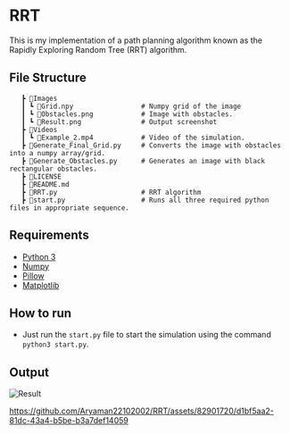 # RRT

This is my implementation of a path planning algorithm known as the Rapidly Exploring Random Tree (RRT) algorithm.

## File Structure

```
   ┣ 📂Images 
   ┃ ┗ 📜Grid.npy                 # Numpy grid of the image
   ┃ ┗ 📜Obstacles.png            # Image with obstacles. 
   ┃ ┗ 📜Result.png               # Output screenshot
   ┣ 📂Videos
   ┃ ┗ 📜Example_2.mp4            # Video of the simulation.                   
   ┣ 📜Generate_Final_Grid.py     # Converts the image with obstacles into a numpy array/grid.
   ┣ 📜Generate_Obstacles.py      # Generates an image with black rectangular obstacles.                    
   ┣ 📜LICENSE
   ┣ 📜README.md
   ┣ 📜RRT.py                     # RRT algorithm
   ┣ 📜start.py                   # Runs all three required python files in appropriate sequence. 
```

## Requirements
- [Python 3](https://www.python.org/downloads/) 
- [Numpy](https://numpy.org/)
- [Pillow](https://pypi.org/project/Pillow/)
- [Matplotlib](https://matplotlib.org/)

## How to run
- Just run the `start.py` file to start the simulation using the command `python3 start.py`.

## Output

![Result](https://user-images.githubusercontent.com/82901720/268468637-51e1eb50-585d-4eb6-8ccf-def3afa83fff.png)


https://github.com/Aryaman22102002/RRT/assets/82901720/d1bf5aa2-81dc-43a4-b5be-b3a7def14059




